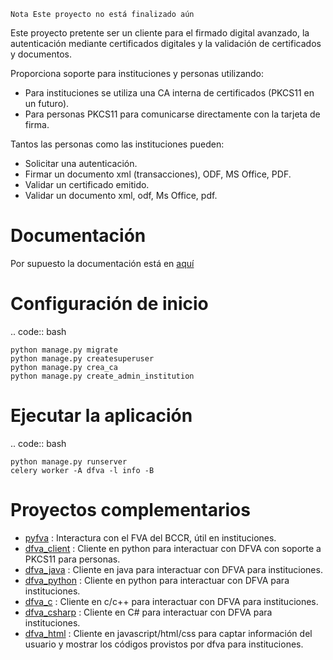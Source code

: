 ```
Nota Este proyecto no está finalizado aún 
```
Este proyecto pretente ser un cliente para el firmado digital avanzado, la autenticación mediante certificados digitales y la validación de certificados y documentos.

Proporciona soporte para instituciones y personas utilizando:

* Para instituciones se utiliza una CA interna de certificados (PKCS11 en un futuro).
* Para personas PKCS11 para comunicarse directamente con la tarjeta de firma.

Tantos las personas como las instituciones pueden:

- Solicitar una autenticación.
- Firmar un documento xml (transacciones), ODF, MS Office, PDF.
- Validar un certificado emitido.
- Validar un documento xml, odf, Ms Office, pdf. 


Documentación
===============

Por supuesto la documentación está en [aquí](http://dfva.readthedocs.io)


Configuración de inicio
==========================

.. code:: bash

    python manage.py migrate
    python manage.py createsuperuser
    python manage.py crea_ca
    python manage.py create_admin_institution


Ejecutar la aplicación
===============================

.. code:: bash

    python manage.py runserver
    celery worker -A dfva -l info -B



Proyectos complementarios
==============================

* [pyfva](https://github.com/solvo/pyfva) : Interactura con el FVA del BCCR, útil en instituciones.
* [dfva_client](https://github.com/luisza/dfva_client/) : Cliente en python para interactuar con DFVA con soporte a PKCS11 para personas.
* [dfva_java](https://github.com/luisza/dfva_java/) : Cliente en java para interactuar con DFVA para instituciones.
* [dfva_python](https://github.com/luisza/dfva_python/) : Cliente en python para interactuar con DFVA para instituciones.
* [dfva_c](https://github.com/luisza/dfva_c/) : Cliente en c/c++ para interactuar con DFVA para instituciones.
* [dfva_csharp](https://github.com/luisza/dfva_csharp/) : Cliente en C# para interactuar con DFVA para instituciones.
* [dfva_html](https://github.com/luisza/dfva_html/) : Cliente en javascript/html/css para captar información del usuario y mostrar los códigos provistos por dfva para instituciones.

